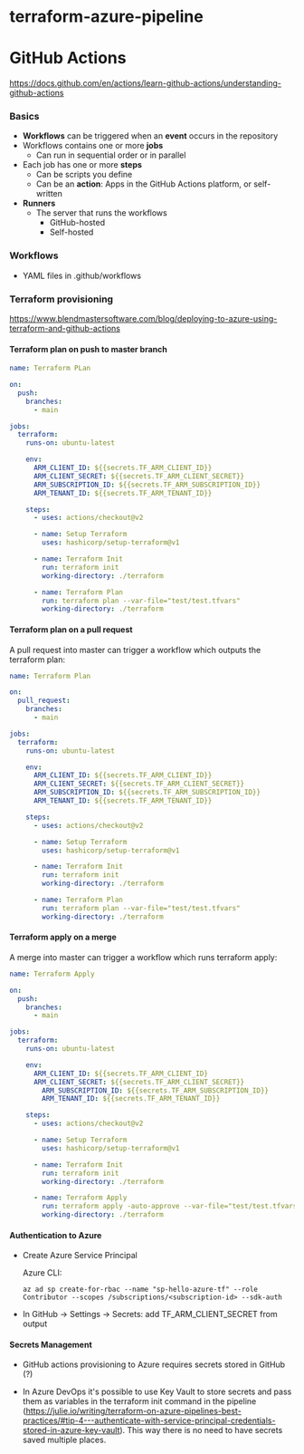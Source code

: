 # terraform-azure-pipeline





# GitHub Actions

https://docs.github.com/en/actions/learn-github-actions/understanding-github-actions 

### Basics

- **Workflows** can be triggered when an **event** occurs in the repository
- Workflows contains one or more **jobs**
  - Can run in sequential order or in parallel
- Each job has one or more **steps**
  - Can be scripts you define
  - Can be an **action**: Apps in the GitHub Actions platform, or self-written 
- **Runners**
  - The server that runs the workflows
    - GitHub-hosted
    - Self-hosted





### Workflows

- YAML files in .github/workflows


### Terraform provisioning

https://www.blendmastersoftware.com/blog/deploying-to-azure-using-terraform-and-github-actions


#### Terraform plan on push to master branch
```yaml
name: Terraform PLan

on:
  push:
    branches:
      - main

jobs:
  terraform:
    runs-on: ubuntu-latest

    env:
      ARM_CLIENT_ID: ${{secrets.TF_ARM_CLIENT_ID}}
      ARM_CLIENT_SECRET: ${{secrets.TF_ARM_CLIENT_SECRET}}
      ARM_SUBSCRIPTION_ID: ${{secrets.TF_ARM_SUBSCRIPTION_ID}}
      ARM_TENANT_ID: ${{secrets.TF_ARM_TENANT_ID}}

    steps:
      - uses: actions/checkout@v2

      - name: Setup Terraform
        uses: hashicorp/setup-terraform@v1

      - name: Terraform Init
        run: terraform init
        working-directory: ./terraform

      - name: Terraform Plan
        run: terraform plan --var-file="test/test.tfvars"
        working-directory: ./terraform
```

#### Terraform plan on a pull request

A pull request into master can trigger a workflow which outputs the terraform plan:

```yaml
name: Terraform Plan

on:
  pull_request:
    branches:
      - main

jobs:
  terraform:
    runs-on: ubuntu-latest

    env:
      ARM_CLIENT_ID: ${{secrets.TF_ARM_CLIENT_ID}}
      ARM_CLIENT_SECRET: ${{secrets.TF_ARM_CLIENT_SECRET}}
      ARM_SUBSCRIPTION_ID: ${{secrets.TF_ARM_SUBSCRIPTION_ID}}
      ARM_TENANT_ID: ${{secrets.TF_ARM_TENANT_ID}}

    steps:
      - uses: actions/checkout@v2

      - name: Setup Terraform
        uses: hashicorp/setup-terraform@v1

      - name: Terraform Init
        run: terraform init
        working-directory: ./terraform

      - name: Terraform Plan
        run: terraform plan --var-file="test/test.tfvars"
        working-directory: ./terraform
```



#### Terraform apply on a merge

A merge into master can trigger a workflow which runs terraform apply:

```yaml
name: Terraform Apply

on:
  push:
    branches:
      - main

jobs:
  terraform:
    runs-on: ubuntu-latest

    env:
      ARM_CLIENT_ID: ${{secrets.TF_ARM_CLIENT_ID}
      ARM_CLIENT_SECRET: ${{secrets.TF_ARM_CLIENT_SECRET}}
	    ARM_SUBSCRIPTION_ID: ${{secrets.TF_ARM_SUBSCRIPTION_ID}}
	    ARM_TENANT_ID: ${{secrets.TF_ARM_TENANT_ID}}

    steps:
      - uses: actions/checkout@v2

      - name: Setup Terraform
        uses: hashicorp/setup-terraform@v1

      - name: Terraform Init
        run: terraform init
        working-directory: ./terraform

      - name: Terraform Apply
        run: terraform apply -auto-approve --var-file="test/test.tfvars"
        working-directory: ./terraform
```



#### Authentication to Azure 

- Create Azure Service Principal

  Azure CLI:

  ```
  az ad sp create-for-rbac --name "sp-hello-azure-tf" --role Contributor --scopes /subscriptions/<subscription-id> --sdk-auth 
  ```

- In GitHub -> Settings -> Secrets: add TF_ARM_CLIENT_SECRET from output



#### Secrets Management

- GitHub actions provisioning to Azure requires secrets stored in GitHub (?)

- In Azure DevOps it's possible to use Key Vault to store secrets and pass them as variables in the terraform init command in the pipeline (https://julie.io/writing/terraform-on-azure-pipelines-best-practices/#tip-4---authenticate-with-service-principal-credentials-stored-in-azure-key-vault). This way there is no need to have secrets saved multiple places.



























